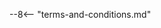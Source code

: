 <!-- 
Just inherits the content from /docs/terms-and-conditions.md. 
So please change that file, if you want to make changes to the terms and conditions 
-->
--8<-- "terms-and-conditions.md"
